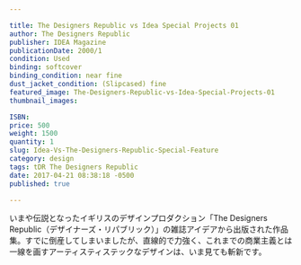 ```yaml
---

title: The Designers Republic vs Idea Special Projects 01
author: The Designers Republic
publisher: IDEA Magazine
publicationDate: 2000/1
condition: Used
binding: softcover
binding_condition: near fine
dust_jacket_condition: (Slipcased) fine
featured_image: The-Designers-Republic-vs-Idea-Special-Projects-01
thumbnail_images:

ISBN:
price: 500
weight: 1500
quantity: 1
slug: Idea-Vs-The-Designers-Republic-Special-Feature
category: design
tags: tDR The Designers Republic
date: 2017-04-21 08:38:18 -0500
published: true

---
```



いまや伝説となったイギリスのデザインプロダクション「The Designers Republic（デザイナーズ・リパブリック）」の雑誌アイデアから出版された作品集。すでに倒産してしまいましたが、直線的で力強く、これまでの商業主義とは一線を画すアーティスティステックなデザインは、いま見ても斬新です。